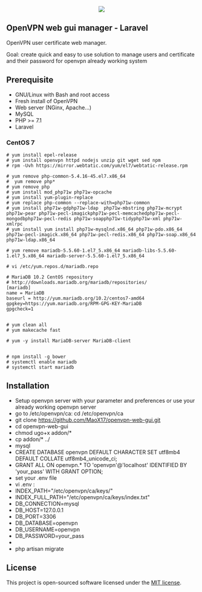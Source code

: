 <p align="center"><img src="https://laravel.com/assets/img/components/logo-laravel.svg"></p>

## OpenVPN web gui manager - Laravel

OpenVPN user certificate web manager.

Goal: create quick and easy to use solution to manage users and certificate and their password for openvpn already working system

## Prerequisite

* GNU/Linux with Bash and root access
* Fresh install of OpenVPN
* Web server (NGinx, Apache...)
* MySQL
* PHP >= 7.1
* Laravel

### CentOS 7
````
# yum install epel-release
# yum install openvpn httpd nodejs unzip git wget sed npm
# rpm -Uvh https://mirror.webtatic.com/yum/el7/webtatic-release.rpm

# yum remove php-common-5.4.16-45.el7.x86_64
#  yum remove php*
# yum remove php
# yum install mod_php71w php71w-opcache
# yum install yum-plugin-replace
# yum replace php-common --replace-with=php71w-common
# yum install php71w-gdphp71w-ldap  php71w-mbstring php71w-mcrypt php71w-pear php71w-pecl-imagickphp71w-pecl-memcachedphp71w-pecl-mongodbphp71w-pecl-redis php71w-soapphp71w-tidyphp71w-xml php71w-xmlrpc
# yum install yum install php71w-mysqlnd.x86_64 php71w-pdo.x86_64 php71w-pecl-imagick.x86_64 php71w-pecl-redis.x86_64 php71w-soap.x86_64 php71w-ldap.x86_64

# yum remove mariadb-5.5.60-1.el7_5.x86_64 mariadb-libs-5.5.60-1.el7_5.x86_64 mariadb-server-5.5.60-1.el7_5.x86_64
  
# vi /etc/yum.repos.d/mariadb.repo

# MariaDB 10.2 CentOS repository
# http://downloads.mariadb.org/mariadb/repositories/
[mariadb]
name = MariaDB
baseurl = http://yum.mariadb.org/10.2/centos7-amd64
gpgkey=https://yum.mariadb.org/RPM-GPG-KEY-MariaDB
gpgcheck=1


# yum clean all
# yum makecache fast

# yum -y install MariaDB-server MariaDB-client


# npm install -g bower
# systemctl enable mariadb
# systemctl start mariadb
````


## Installation

* Setup openvpn server with your parameter and preferences or use your already working openvpn server
* go to /etc/openvpn/ca: cd /etc/openvpn/ca
* git clone https://github.com/MaoX17/openvpn-web-gui.git
* cd openvpn-web-gui
* chmod ugo+x addon/*
* cp addon/* ../
* mysql
* CREATE DATABASE openvpn DEFAULT CHARACTER SET utf8mb4 DEFAULT COLLATE utf8mb4_unicode_ci;
* GRANT ALL ON openvpn.* TO 'openvpn'@'localhost'  IDENTIFIED BY 'your_pass' WITH GRANT OPTION;
* set your .env file
* vi .env  :
* INDEX_PATH="/etc/openvpn/ca/keys/"
* INDEX_FULL_PATH="/etc/openvpn/ca/keys/index.txt"
* DB_CONNECTION=mysql
* DB_HOST=127.0.0.1
* DB_PORT=3306
* DB_DATABASE=openvpn
* DB_USERNAME=openvpn
* DB_PASSWORD=your_pass
* 
* php artisan migrate




## License

This project is open-sourced software licensed under the [MIT license](https://opensource.org/licenses/MIT).
